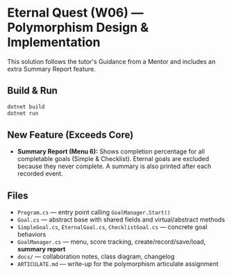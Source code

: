 # Eternal Quest (W06) — Polymorphism Design & Implementation

This solution follows the tutor's Guidance from a Mentor and includes an extra Summary Report feature.

## Build & Run
```bash
dotnet build
dotnet run
```

## New Feature (Exceeds Core)
- **Summary Report (Menu 6):** Shows completion percentage for all completable goals (Simple & Checklist). Eternal goals are excluded because they never complete. A summary is also printed after each recorded event.

## Files
- `Program.cs` — entry point calling `GoalManager.Start()`
- `Goal.cs` — abstract base with shared fields and virtual/abstract methods
- `SimpleGoal.cs`, `EternalGoal.cs`, `ChecklistGoal.cs` — concrete goal behaviors
- `GoalManager.cs` — menu, score tracking, create/record/save/load, **summary report**
- `docs/` — collaboration notes, class diagram, changelog
- `ARTICULATE.md` — write-up for the polymorphism articulate assignment
